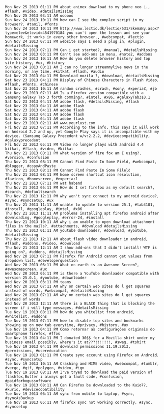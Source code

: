 
    Mon Nov 25 2013 01:11 PM about animex download to my phone neo L., #flash, #video, #detailsMissing
    Mon Nov 25 2013 03:11 AM oooooo
    Sun Nov 24 2013 10:11 PM how can I see the complex script in my browser?, #tamil, #fonts
    Sun Nov 24 2013 10:11 PM http://www.lectio.dk/lectio/531/SkemaNy.aspx?type=elev&elevid=4541970184 you can't open the lesson and see your homework, it works in every other browser., #webcompat, #lectio
    Sun Nov 24 2013 07:11 PM website says I need a plug in, #plugin, #detailsMissing
    Sun Nov 24 2013 07:11 PM Can i get started?, #manual, #detailsMissing
    Sun Nov 24 2013 03:11 PM Can't see add-ons in menu, #note2, #addons
    Sun Nov 24 2013 10:11 AM How do you delete browser history and top site history, #ux, #history
    Sun Nov 24 2013 08:11 AM I can no longer streammylive news in the morning, or any time, #kitkat, #flash, #audio
    Sat Nov 23 2013 04:11 PM Download mozila ?, #download, #detailsMissing
    Sat Nov 23 2013 04:11 PM Display of Chinese Characters in Flash Video, #flash, #fonts, #chinese
    Sat Nov 23 2013 10:11 AM random crashes, #crash, #sony, #xperiaZ, #jb
    Sat Nov 23 2013 07:11 AM Is a Firefox version compatible with a Samsung Galaxy Tab 3 forth comming?, #intel, #x86, #galaxyTab310.1
    Sat Nov 23 2013 04:11 AM adobe flash, #detailsMissing, #flash
    Sat Nov 23 2013 04:11 AM adobe flash
    Sat Nov 23 2013 04:11 AM adobe flash
    Sat Nov 23 2013 04:11 AM adobe flash
    Sat Nov 23 2013 04:11 AM adobe flash
    Sat Nov 23 2013 02:11 AM www.yourlust.com
    Fri Nov 22 2013 07:11 PM According to the info, this says it will work on Android 2.2 and up, yet Google Play says it is incompatible with my device. (Samsung Galaxy Precedent w/v:2.2.2, #devicecompatibility, #galaxyprecedent
    Fri Nov 22 2013 05:11 PM Video no longer plays with android 4.4 kitkat, #flash, #video, #kitkat
    Thu Nov 21 2013 08:11 PM what version of fire fox am I using?, #version, #confusion
    Thu Nov 21 2013 08:11 PM Cannot Find Paste In Some Field, #webcompat, #blogger, #copyAndPaste
    Thu Nov 21 2013 08:11 PM Cannot Find Paste In Some Fileld
    Thu Nov 21 2013 08:11 PM home screen shortcut icon resolution, #favicon, #homescreen, #experiaz1
    Thu Nov 21 2013 07:11 PM wat habend
    Thu Nov 21 2013 05:11 PM How do I set firefox as my default search?, #search, #defaultsearch
    Thu Nov 21 2013 12:11 PM why won't sync connect to my android device?, #sync, #syncsetup, #ux
    Thu Nov 21 2013 11:11 AM unable to update to version 25.1, #tab3101, #install, #googleplay, #intel, #x86
    Thu Nov 21 2013 11:11 AM problems installing apt firefox android after downloading, #googleplay, #error-24, #install
    Thu Nov 21 2013 10:11 AM why i am unable to open download attachment files in the mails?, #attachments, #download #detailsMissing
    Thu Nov 21 2013 01:11 AM youtube downloader, #download, #youtube, #detailsMissing
    Thu Nov 21 2013 12:11 AM about flash video downloader in android, #flash, #addons, #video, #download
    Thu Nov 21 2013 12:11 AM I show add-ons that I didn't install! WTF is going on?, #addons, #detailsMissing
    Wed Nov 20 2013 07:11 PM Firefox for Android cannot get values from dropdown list, #developerquestion
    Wed Nov 20 2013 06:11 PM What on earth is an Awesome Screen?, #awesomescreen, #ux
    Wed Nov 20 2013 05:11 PM is there a YouTube downloader compatible with version 25.0.1, #youtube, #downloader
    Wed Nov 20 2013 03:11 PM teams
    Wed Nov 20 2013 07:11 AM why on certain web sites do l get squares instead of words, #webcompat, #detailsMissing
    Wed Nov 20 2013 07:11 AM why on certain web sites do l get squares instead of words
    Wed Nov 20 2013 12:11 AM there is a BLACK thing that is blocking the screen if i will type messages, #detailsMissing
    Tue Nov 19 2013 08:11 PM how do you whitelist from android, #whitelist, #addons
    Tue Nov 19 2013 07:11 PM how to disable top sites and bookmarks showing up on new tab everytime, #privacy, #history, #ux
    Tue Nov 19 2013 04:11 PM Como retornar as configurações originais do smartphone firefox, #ffos
    Tue Nov 19 2013 04:11 PM I donated 30$$ for a Mozilla shirt under my business email possibly, where's it at???!!!!!!!, #swag, #tshirt
    Tue Nov 19 2013 04:11 PM download permissions 11.19.2013, #permissions, #usereducation
    Tue Nov 19 2013 01:11 PM Create sync account using Firefox on Android, #sync, #syncsetup
    Tue Nov 19 2013 10:11 AM Crashing and MIME video, #webcompat, #tumblr, #verge, #gif, #polygon, #video, #ign
    Tue Nov 19 2013 08:11 AM I've tryed to download the paid Version of flashfox,Butter i always get a fault code, #confusion, #paidforbogussoftware
    Tue Nov 19 2013 08:11 AM Can Firefox be downloaded to the Kuio7?, #kurio, #devicecopatibility
    Tue Nov 19 2013 06:11 AM sync from mobile to laptop, #sync, #syncAsBackup
    Tue Nov 19 2013 05:11 AM firefox sync not working correctly, #sync, #syncsetup

